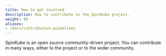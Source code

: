 ```yaml
---
title: How to get involved
description: How to contribute to the SpinKube project.
weight: 99
aliases:
- /docs/contribution-guidelines
---
```


SpinKube is an open source community-driven project. You can contribute in many ways, either to the
project or to the wider community.
